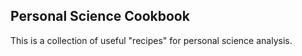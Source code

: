 Personal Science Cookbook
-------------------------

This is a collection of useful "recipes" for personal science analysis.

